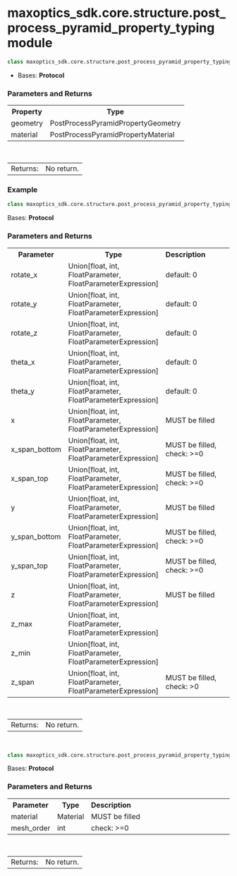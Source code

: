 # maxoptics_sdk.core.structure.post_process_pyramid_property_typing module

```py
class maxoptics_sdk.core.structure.post_process_pyramid_property_typing.PostProcessPyramidProperty(*args, **kwargs)
```

- Bases: **Protocol**

### Parameters and Returns

<table class="custom-table">
    <tr>
        <th>Property</th>
        <th>Type</th>
    </tr>
    <tr>
        <td class="third-column">geometry</td>
        <td class="fourth-column">PostProcessPyramidPropertyGeometry</td>
    </tr>
    <tr>
        <td>material</td>
        <td>PostProcessPyramidPropertyMaterial</td>
    </tr>
</table>
<br/> 
<table class="custom-table">
  <tr>
    <td class="third-column">Returns:</td>
    <td class="fourth-column">No return.</td>
  </tr>
</table>

### Example
```py
class maxoptics_sdk.core.structure.post_process_pyramid_property_typing.PostProcessPyramidPropertyGeometry(*args, **kwargs)
```

Bases: **Protocol**

### Parameters and Returns

<table class="custom-table">
    <tr>
        <th>Parameter</th>
        <th>Type</th>
        <th>Description&nbsp;&nbsp;&nbsp;&nbsp;&nbsp;&nbsp;&nbsp;&nbsp;&nbsp;&nbsp;&nbsp;&nbsp;&nbsp;&nbsp;&nbsp;</th>
    </tr>
    <tr>
        <td>rotate_x</td>
        <td>Union[float, int, FloatParameter, FloatParameterExpression]</td>
        <td>default: 0</td>
    </tr>
    <tr>
        <td>rotate_y</td>
        <td>Union[float, int, FloatParameter, FloatParameterExpression]</td>
        <td>default: 0</td>
    </tr>
    <tr>
        <td>rotate_z</td>
        <td>Union[float, int, FloatParameter, FloatParameterExpression]</td>
        <td>default: 0</td>
    </tr>
    <tr>
        <td>theta_x</td>
        <td>Union[float, int, FloatParameter, FloatParameterExpression]</td>
        <td>default: 0</td>
    </tr>
    <tr>
        <td>theta_y</td>
        <td>Union[float, int, FloatParameter, FloatParameterExpression]</td>
        <td>default: 0</td>
    </tr>
    <tr>
        <td>x</td>
        <td>Union[float, int, FloatParameter, FloatParameterExpression]</td>
        <td>MUST be filled</td>
    </tr>
    <tr>
        <td>x_span_bottom</td>
        <td>Union[float, int, FloatParameter, FloatParameterExpression]</td>
        <td>MUST be filled, check: >=0</td>
    </tr>
    <tr>
        <td>x_span_top</td>
        <td>Union[float, int, FloatParameter, FloatParameterExpression]</td>
        <td>MUST be filled, check: >=0</td>
    </tr>
    <tr>
        <td>y</td>
        <td>Union[float, int, FloatParameter, FloatParameterExpression]</td>
        <td>MUST be filled</td>
    </tr>
    <tr>
        <td>y_span_bottom</td>
        <td>Union[float, int, FloatParameter, FloatParameterExpression]</td>
        <td>MUST be filled, check: >=0</td>
    </tr>
    <tr>
        <td>y_span_top</td>
        <td>Union[float, int, FloatParameter, FloatParameterExpression]</td>
        <td>MUST be filled, check: >=0</td>
    </tr>
    <tr>
        <td>z</td>
        <td>Union[float, int, FloatParameter, FloatParameterExpression]</td>
        <td>MUST be filled</td>
    </tr>
    <tr>
        <td>z_max</td>
        <td>Union[float, int, FloatParameter, FloatParameterExpression]</td>
        <td></td>
    </tr>
    <tr>
        <td>z_min</td>
        <td>Union[float, int, FloatParameter, FloatParameterExpression]</td>
        <td></td>
    </tr>
    <tr>
        <td>z_span</td>
        <td>Union[float, int, FloatParameter, FloatParameterExpression]</td>
        <td>MUST be filled, check: &gt;0</td>
    </tr>
</table>

<br/> 
<table class="custom-table">
  <tr>
    <td class="third-column">Returns:</td>
    <td class="fourth-column">No return.</td>
  </tr>
</table>

<br/>

```py
class maxoptics_sdk.core.structure.post_process_pyramid_property_typing.PostProcessPyramidPropertyMaterial(*args, **kwargs)
```

Bases: **Protocol**

### Parameters and Returns

<table class="custom-table">
    <tr>
        <th>Parameter</th>
        <th>Type</th>
        <th>Description&nbsp;&nbsp;&nbsp;&nbsp;&nbsp;&nbsp;&nbsp;&nbsp;&nbsp;&nbsp;&nbsp;&nbsp;&nbsp;&nbsp;&nbsp;&nbsp;&nbsp;&nbsp;&nbsp;&nbsp;&nbsp;&nbsp;&nbsp;&nbsp;&nbsp;&nbsp;&nbsp;&nbsp;&nbsp;&nbsp;&nbsp;&nbsp;&nbsp;&nbsp;&nbsp;&nbsp;&nbsp;&nbsp;&nbsp;&nbsp;&nbsp;&nbsp;&nbsp;&nbsp;&nbsp;&nbsp;&nbsp;&nbsp;&nbsp;&nbsp;&nbsp;&nbsp;&nbsp;&nbsp;&nbsp;&nbsp;&nbsp;&nbsp;&nbsp;&nbsp;&nbsp;&nbsp;&nbsp;&nbsp;&nbsp;&nbsp;&nbsp;&nbsp;&nbsp;&nbsp;&nbsp;&nbsp;&nbsp;&nbsp;&nbsp;&nbsp;&nbsp;&nbsp;&nbsp;&nbsp;&nbsp;&nbsp;&nbsp;&nbsp;&nbsp;&nbsp;&nbsp;&nbsp;&nbsp;&nbsp;&nbsp;&nbsp;&nbsp;&nbsp;&nbsp;&nbsp;&nbsp;&nbsp;&nbsp;&nbsp;&nbsp;&nbsp;&nbsp;&nbsp;&nbsp;&nbsp;&nbsp;&nbsp;&nbsp;&nbsp;&nbsp;&nbsp;&nbsp;&nbsp;&nbsp;</th>
    </tr>
    <tr>
        <td>material</td>
        <td>Material</td>
        <td>MUST be filled</td>
    </tr>
    <tr>
        <td>mesh_order</td>
        <td>int</td>
        <td>check: >=0</td>
    </tr>
</table>
<br/> 
<table class="custom-table">
  <tr>
    <td class="third-column">Returns:</td>
    <td class="fourth-column">No return.</td>
  </tr>
</table>
